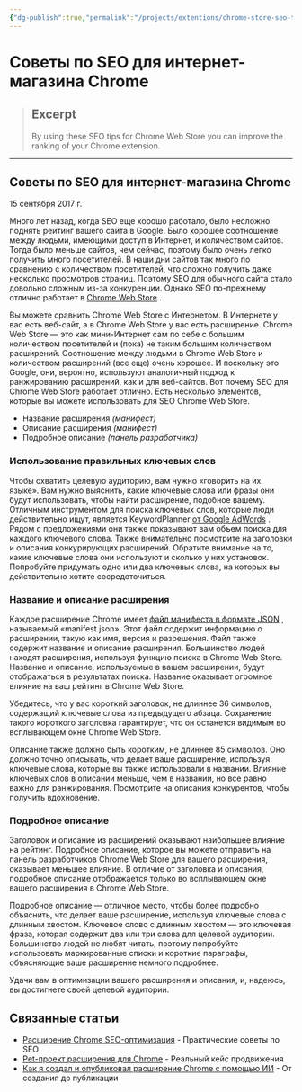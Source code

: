 ```yaml
---
{"dg-publish":true,"permalink":"/projects/extentions/chrome-store-seo-tips/","tags":["seo","tips","chrome web store","title","description","keywords"]}
---
```



# Советы по SEO для интернет-магазина Chrome

> ## Excerpt
> By using these SEO tips for Chrome Web Store you can improve the ranking of your Chrome extension.

---
## Советы по SEO для интернет-магазина Chrome

15 сентября 2017 г.

Много лет назад, когда SEO еще хорошо работало, было несложно поднять рейтинг вашего сайта в Google. Было хорошее соотношение между людьми, имеющими доступ в Интернет, и количеством сайтов. Тогда было меньше сайтов, чем сейчас, поэтому было очень легко получить много посетителей. В наши дни сайтов так много по сравнению с количеством посетителей, что сложно получить даже несколько просмотров страниц. Поэтому SEO для обычного сайта стало довольно сложным из-за конкуренции. Однако SEO по-прежнему отлично работает в [Chrome Web Store](https://chrome.google.com/webstore/category/extensions) .

Вы можете сравнить Chrome Web Store с Интернетом. В Интернете у вас есть веб-сайт, а в Chrome Web Store у вас есть расширение. Chrome Web Store — это как мини-Интернет сам по себе с большим количеством посетителей и (пока) не таким большим количеством расширений. Соотношение между людьми в Chrome Web Store и количеством расширений (все еще) очень хорошее. И поскольку это Google, они, вероятно, используют аналогичный подход к ранжированию расширений, как и для веб-сайтов. Вот почему SEO для Chrome Web Store работает отлично. Есть несколько элементов, которые вы можете использовать для SEO Chrome Web Store.

-   Название расширения _(манифест)_
-   Описание расширения _(манифест)_
-   Подробное описание _(панель разработчика)_

### Использование правильных ключевых слов

Чтобы охватить целевую аудиторию, вам нужно «говорить на их языке». Вам нужно выяснить, какие ключевые слова или фразы они будут использовать, чтобы найти расширение, подобное вашему. Отличным инструментом для поиска ключевых слов, которые люди действительно ищут, является KeywordPlanner [от Google AdWords](https://adwords.google.com/home/tools/keyword-planner/) . Рядом с предложениями они также показывают вам объем поиска для каждого ключевого слова. Также внимательно посмотрите на заголовки и описания конкурирующих расширений. Обратите внимание на то, какие ключевые слова они используют и сколько у них установок. Попробуйте придумать одно или два ключевых слова, на которых вы действительно хотите сосредоточиться.

### Название и описание расширения

Каждое расширение Chrome имеет [файл манифеста в формате JSON](https://developer.chrome.com/extensions/manifest) , называемый «manifest.json». Этот файл содержит информацию о расширении, такую как имя, версия и разрешения. Файл также содержит название и описание расширения. Большинство людей находят расширения, используя функцию поиска в Chrome Web Store. Название и описание, используемые в вашем расширении, будут отображаться в результатах поиска. Название оказывает огромное влияние на ваш рейтинг в Chrome Web Store.

Убедитесь, что у вас короткий заголовок, не длиннее 36 символов, содержащий ключевые слова из предыдущего абзаца. Сохранение такого короткого заголовка гарантирует, что он останется видимым во всплывающем окне Chrome Web Store.

Описание также должно быть коротким, не длиннее 85 символов. Оно должно точно описывать, что делает ваше расширение, используя ключевые слова, которые вы также использовали в названии. Влияние ключевых слов в описании меньше, чем в названии, но все равно важно для ранжирования. Посмотрите на описания конкурентов, чтобы получить вдохновение.

### Подробное описание

Заголовок и описание из расширений оказывают наибольшее влияние на рейтинг. Подробное описание, которое вы можете отправить на панель разработчиков Chrome Web Store для вашего расширения, оказывает меньшее влияние. В отличие от заголовка и описания, подробное описание отображается только во всплывающем окне вашего расширения в Chrome Web Store.

Подробное описание — отличное место, чтобы более подробно объяснить, что делает ваше расширение, используя ключевые слова с длинным хвостом. Ключевое слово с длинным хвостом — это ключевая фраза, которая содержит два или три слова для целевой аудитории. Большинство людей не любят читать, поэтому попробуйте использовать маркированные списки и короткие параграфы, объясняющие ваше расширение немного подробнее.

Удачи вам в оптимизации вашего расширения и описания, и, надеюсь, вы достигнете своей целевой аудитории.

## Связанные статьи
- [Расширение Chrome SEO-оптимизация](Расширение%20Chrome%20SEO-оптимизация%20(легкие%20рейтинги)%20-%20LeadBlasta.md) - Практические советы по SEO
- [Pet-проект расширения для Chrome](Projects/Extentions/pet-project-chrome-extension.md) - Реальный кейс продвижения
- [Как я создал и опубликовал расширение Chrome с помощью ИИ](Projects/Extentions/create-publish-extension-ai.md) - От создания до публикации
